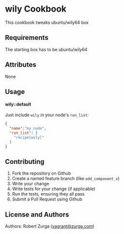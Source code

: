 wily Cookbook
=============
This cookbook tweaks ubuntu/wily64 box

Requirements
------------
The starting box has to be ubuntu/wily64

Attributes
----------
None

Usage
-----
#### wily::default
Just include `wily` in your node's `run_list`:

```json
{
  "name":"my_node",
  "run_list": [
    "recipe[wily]"
  ]
}
```

Contributing
------------
1. Fork the repository on Github
2. Create a named feature branch (like `add_component_x`)
3. Write your change
4. Write tests for your change (if applicable)
5. Run the tests, ensuring they all pass
6. Submit a Pull Request using Github

License and Authors
-------------------
Authors: Robert Zurga (vagrant@zurga.com)

